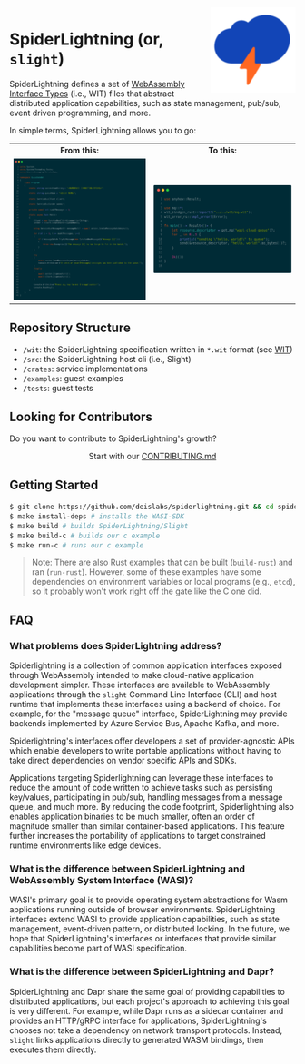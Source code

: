 <img align="right" src="docs/images/tmp-logo.png" width="150px" />

# SpiderLightning (or, `slight`)
SpiderLightning defines a set of [WebAssembly Interface Types](https://github.com/WebAssembly/interface-types/blob/main/proposals/interface-types/Explainer.md) (i.e., WIT) files that abstract distributed application capabilities, such as state management, pub/sub, event driven programming, and more.  

In simple terms, SpiderLightning allows you to go:
<table>
<tr>
    <th>From this:</th>
    <th>To this:</th>
</tr>
<tr>
    <td><img src="docs/images/readme0.png"/></td>
    <td><img src="docs/images/readme1.png"/></td>
</tr>
</table>


## Repository Structure
- `/wit`: the SpiderLightning specification written in `*.wit` format (see [WIT](https://github.com/bytecodealliance/wit-bindgen/blob/main/WIT.md))
- `/src`: the SpiderLightning host cli (i.e., Slight)
- `/crates`: service implementations
- `/examples`: guest examples
- `/tests`: guest tests

## Looking for Contributors
Do you want to contribute to SpiderLightning's growth? 

<p align="center">Start with our <a href="https://github.com/deislabs/spiderlightning/blob/main/CONTRIBUTING.md">CONTRIBUTING.md</a></p>

## Getting Started

```sh
$ git clone https://github.com/deislabs/spiderlightning.git && cd spiderlightning/ # clone our repo locally and go into it
$ make install-deps # installs the WASI-SDK
$ make build # builds SpiderLightning/Slight
$ make build-c # builds our c example
$ make run-c # runs our c example
```

> Note: There are also Rust examples that can be built (`build-rust`) and ran (`run-rust`). However, some of these examples have some dependencies on environment variables or local programs (e.g., `etcd`), so it probably won't work right off the gate like the C one did.


## FAQ

### What problems does SpiderLightning address?

Spiderlightning is a collection of common application interfaces exposed through WebAssembly intended to make cloud-native application development simpler. These interfaces are available to WebAssembly applications through the `slight` Command Line Interface (CLI) and host runtime that implements these interfaces using a backend of choice. For example, for the "message queue" interface, SpiderLightning may provide backends implemented by Azure Service Bus, Apache Kafka, and more.

Spiderlightning's interfaces offer developers a set of provider-agnostic APIs which enable developers to write portable applications without having to take direct dependencies on vendor specific APIs and SDKs.

Applications targeting Spiderlightning can leverage these interfaces to reduce the amount of code written to achieve tasks such as persisting key/values, participating in pub/sub, handling messages from a message queue, and much more. By reducing the code footprint, Spiderlightning also enables application binaries to be much smaller, often an order of magnitude smaller than similar container-based applications. This feature further increases the portability of applications to target constrained runtime environments like edge devices.

### What is the difference between SpiderLightning and WebAssembly System Interface (WASI)?

WASI's primary goal is to provide operating system abstractions for Wasm applications running outside of browser environments. SpiderLightning interfaces extend WASI to provide application capabilities, such as state management, event-driven pattern, or distributed locking. In the future, we hope that SpiderLightning's interfaces or interfaces that provide similar capabilities become part of WASI specification.

### What is the difference between SpiderLightning and Dapr?

SpiderLightning and Dapr share the same goal of providing capabilities to distributed applications, but each project's approach to achieving this goal is very different. For example, while Dapr runs as a sidecar container and provides an HTTP/gRPC interface for applications, SpiderLightning's chooses not take a dependency on network transport protocols. Instead, `slight` links applications directly to generated WASM bindings, then executes them directly.
